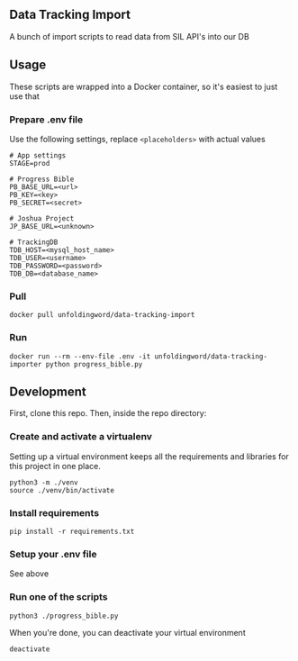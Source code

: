 ## Data Tracking Import
A bunch of import scripts to read data from SIL API's into our DB

## Usage
These scripts are wrapped into a Docker container, so it's easiest to just use that
### Prepare .env file
Use the following settings, replace `<placeholders>` with actual values
```text
# App settings
STAGE=prod

# Progress Bible
PB_BASE_URL=<url>
PB_KEY=<key>
PB_SECRET=<secret>

# Joshua Project
JP_BASE_URL=<unknown>

# TrackingDB
TDB_HOST=<mysql_host_name>
TDB_USER=<username>
TDB_PASSWORD=<password>
TDB_DB=<database_name>
```

### Pull
```commandline
docker pull unfoldingword/data-tracking-import
```

### Run
```commandline
docker run --rm --env-file .env -it unfoldingword/data-tracking-importer python progress_bible.py
```

## Development
First, clone this repo. Then, inside the repo directory:

### Create and activate a virtualenv
Setting up a virtual environment keeps all the requirements and libraries for this project in one place.
```commandline
python3 -m ./venv
source ./venv/bin/activate
```

### Install requirements
```commandline
pip install -r requirements.txt
```

### Setup your .env file
See above

### Run one of the scripts
```
python3 ./progress_bible.py
```

When you're done, you can deactivate your virtual environment
```commandline
deactivate
```